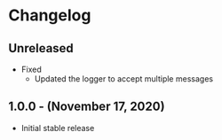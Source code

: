 # Changelog

## Unreleased

* Fixed
  * Updated the logger to accept multiple messages

## 1.0.0 - (November 17, 2020)

* Initial stable release
